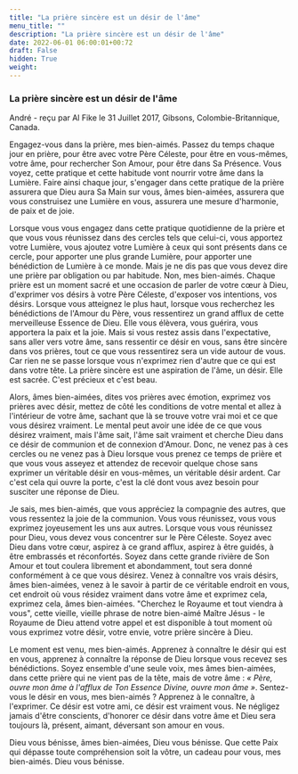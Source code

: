 ```yaml
---
title: "La prière sincère est un désir de l'âme"
menu_title: ""
description: "La prière sincère est un désir de l'âme"
date: 2022-06-01 06:00:01+00:72
draft: False
hidden: True
weight:
---
```

### La prière sincère est un désir de l'âme

André - reçu par Al Fike le 31 Juillet 2017, Gibsons, Colombie-Britannique, Canada.

Engagez-vous dans la prière, mes bien-aimés. Passez du temps chaque jour en prière, pour être avec votre Père Céleste, pour être en vous-mêmes, votre âme, pour rechercher Son Amour, pour être dans Sa Présence. Vous voyez, cette pratique et cette habitude vont nourrir votre âme dans la Lumière. Faire ainsi chaque jour, s'engager dans cette pratique de la prière assurera que Dieu aura Sa Main sur vous, âmes bien-aimées, assurera que vous construisez une Lumière en vous, assurera une mesure d'harmonie, de paix et de joie.

Lorsque vous vous engagez dans cette pratique quotidienne de la prière et que vous vous réunissez dans des cercles tels que celui-ci, vous apportez votre Lumière, vous ajoutez votre Lumière à ceux qui sont présents dans ce cercle, pour apporter une plus grande Lumière, pour apporter une bénédiction de Lumière à ce monde. Mais je ne dis pas que vous devez dire une prière par obligation ou par habitude. Non, mes bien-aimés. Chaque prière est un moment sacré et une occasion de parler de votre cœur à Dieu, d'exprimer vos désirs à votre Père Céleste, d'exposer vos intentions, vos désirs. Lorsque vous atteignez le plus haut, lorsque vous recherchez les bénédictions de l'Amour du Père, vous ressentirez un grand afflux de cette merveilleuse Essence de Dieu. Elle vous élèvera, vous guérira, vous apportera la paix et la joie. Mais si vous restez assis dans l'expectative, sans aller vers votre âme, sans ressentir ce désir en vous, sans être sincère dans vos prières, tout ce que vous ressentirez sera un vide autour de vous. Car rien ne se passe lorsque vous n'exprimez rien d'autre que ce qui est dans votre tête. La prière sincère est une aspiration de l'âme, un désir. Elle est sacrée. C'est précieux et c'est beau.

Alors, âmes bien-aimées, dites vos prières avec émotion, exprimez vos prières avec désir, mettez de côté les conditions de votre mental et allez à l'intérieur de votre âme, sachant que là se trouve votre vrai moi et ce que vous désirez vraiment. Le mental peut avoir une idée de ce que vous désirez vraiment, mais l'âme sait, l'âme sait vraiment et cherche Dieu dans ce désir de communion et de connexion d'Amour. Donc, ne venez pas à ces cercles ou ne venez pas à Dieu lorsque vous prenez ce temps de prière et que vous vous asseyez et attendez de recevoir quelque chose sans exprimer un véritable désir en vous-mêmes, un véritable désir ardent. Car c'est cela qui ouvre la porte, c'est la clé dont vous avez besoin pour susciter une réponse de Dieu.

Je sais, mes bien-aimés, que vous appréciez la compagnie des autres, que vous ressentez la joie de la communion. Vous vous réunissez, vous vous exprimez joyeusement les uns aux autres. Lorsque vous vous réunissez pour Dieu, vous devez vous concentrer sur le Père Céleste. Soyez avec Dieu dans votre cœur, aspirez à ce grand afflux, aspirez à être guidés, à être embrassés et réconfortés. Soyez dans cette grande rivière de Son Amour et tout coulera librement et abondamment, tout sera donné conformément à ce que vous désirez. Venez à connaître vos vrais désirs, âmes bien-aimées, venez à le savoir à partir de ce véritable endroit en vous, cet endroit où vous résidez vraiment dans votre âme et exprimez cela, exprimez cela, âmes bien-aimées. "Cherchez le Royaume et tout viendra à vous", cette vieille, vieille phrase de notre bien-aimé Maître Jésus - le Royaume de Dieu attend votre appel et est disponible à tout moment où vous exprimez votre désir, votre envie, votre prière sincère à Dieu.

Le moment est venu, mes bien-aimés. Apprenez à connaître le désir qui est en vous, apprenez à connaître la réponse de Dieu lorsque vous recevez ses bénédictions. Soyez ensemble d'une seule voix, mes âmes bien-aimées, dans cette prière qui ne vient pas de la tête, mais de votre âme : *« Père, ouvre mon âme à l'afflux de Ton Essence Divine, ouvre mon âme »*. Sentez-vous le désir en vous, mes bien-aimés ? Apprenez à le connaître, à l'exprimer. Ce désir est votre ami, ce désir est vraiment vous. Ne négligez jamais d'être conscients, d'honorer ce désir dans votre âme et Dieu sera toujours là, présent, aimant, déversant son amour en vous.

Dieu vous bénisse, âmes bien-aimées, Dieu vous bénisse. Que cette Paix qui dépasse toute compréhension soit la vôtre, un cadeau pour vous, mes bien-aimés. Dieu vous bénisse.
